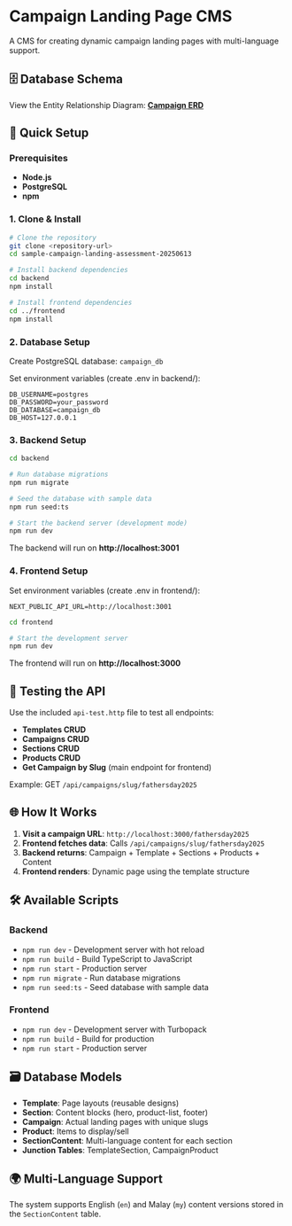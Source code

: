 # Campaign Landing Page CMS

A CMS for creating dynamic campaign landing pages with multi-language support.

## 🗄️ Database Schema

View the Entity Relationship Diagram: **[Campaign ERD](https://dbdiagram.io/d/CampaignERD-6870f046f413ba35086bb1eb)**

## 🚀 Quick Setup

### Prerequisites

- **Node.js**
- **PostgreSQL**
- **npm**

### 1. Clone & Install

```bash
# Clone the repository
git clone <repository-url>
cd sample-campaign-landing-assessment-20250613

# Install backend dependencies
cd backend
npm install

# Install frontend dependencies
cd ../frontend
npm install
```

### 2. Database Setup

Create PostgreSQL database: `campaign_db`

Set environment variables (create .env in backend/):

```
DB_USERNAME=postgres
DB_PASSWORD=your_password
DB_DATABASE=campaign_db
DB_HOST=127.0.0.1
```

### 3. Backend Setup

```bash
cd backend

# Run database migrations
npm run migrate

# Seed the database with sample data
npm run seed:ts

# Start the backend server (development mode)
npm run dev
```

The backend will run on **http://localhost:3001**

### 4. Frontend Setup

Set environment variables (create .env in frontend/):

```
NEXT_PUBLIC_API_URL=http://localhost:3001
```

```bash
cd frontend

# Start the development server
npm run dev
```

The frontend will run on **http://localhost:3000**

## 🧪 Testing the API

Use the included `api-test.http` file to test all endpoints:

- **Templates CRUD**
- **Campaigns CRUD**
- **Sections CRUD**
- **Products CRUD**
- **Get Campaign by Slug** (main endpoint for frontend)

Example: GET `/api/campaigns/slug/fathersday2025`

## 🌐 How It Works

1. **Visit a campaign URL**: `http://localhost:3000/fathersday2025`
2. **Frontend fetches data**: Calls `/api/campaigns/slug/fathersday2025`
3. **Backend returns**: Campaign + Template + Sections + Products + Content
4. **Frontend renders**: Dynamic page using the template structure

## 🛠️ Available Scripts

### Backend

- `npm run dev` - Development server with hot reload
- `npm run build` - Build TypeScript to JavaScript
- `npm run start` - Production server
- `npm run migrate` - Run database migrations
- `npm run seed:ts` - Seed database with sample data

### Frontend

- `npm run dev` - Development server with Turbopack
- `npm run build` - Build for production
- `npm run start` - Production server

## 🗃️ Database Models

- **Template**: Page layouts (reusable designs)
- **Section**: Content blocks (hero, product-list, footer)
- **Campaign**: Actual landing pages with unique slugs
- **Product**: Items to display/sell
- **SectionContent**: Multi-language content for each section
- **Junction Tables**: TemplateSection, CampaignProduct

## 🌍 Multi-Language Support

The system supports English (`en`) and Malay (`my`) content versions stored in the `SectionContent` table.
